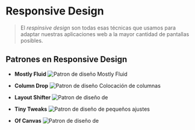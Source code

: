 # Responsive Design

> El _respinsive design_ son todas esas técnicas que usamos para adaptar nuestras aplicaciones web a la mayor cantidad de pantallas posibles.

## Patrones en Responsive Design

- **Mostly Fluid**
![Patron de diseño Mostly Fluid](https://www.tisindia.com/blog/wp-content/uploads/2014/09/03.png)

- **Column Drop**
![Patron de diseño Colocación de columnas](https://www.tisindia.com/blog/wp-content/uploads/2014/09/02.png)

- **Layout Shifter**
![Patron de diseño de ](https://www.tisindia.com/blog/wp-content/uploads/2014/09/03.png)

- **Tiny Tweaks**
![Patron de diseño de pequeños ajustes](https://www.tisindia.com/blog/wp-content/uploads/2014/09/04.png)

- **Of Canvas**
![Patron de diseño de ](https://www.tisindia.com/blog/wp-content/uploads/2014/09/05.png)


